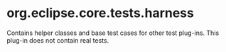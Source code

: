 org.eclipse.core.tests.harness
==============================

Contains helper classes and base test cases for other test plug-ins. This plug-in does not contain real tests.
